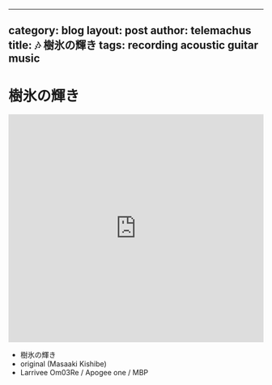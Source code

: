 ----
category: blog
layout: post
author: telemachus
title: 🎶 樹氷の輝き
tags: recording acoustic guitar music
--- 

# 樹氷の輝き
<iframe width="100%" height="450" scrolling="no" frameborder="no" src="https://w.soundcloud.com/player/?url=https%3A//api.soundcloud.com/tracks/287082642&amp;auto_play=false&amp;hide_related=false&amp;show_comments=true&amp;show_user=true&amp;show_reposts=false&amp;visual=true"></iframe>

- 樹氷の輝き
- original (Masaaki Kishibe)
- Larrivee Om03Re / Apogee one / MBP
